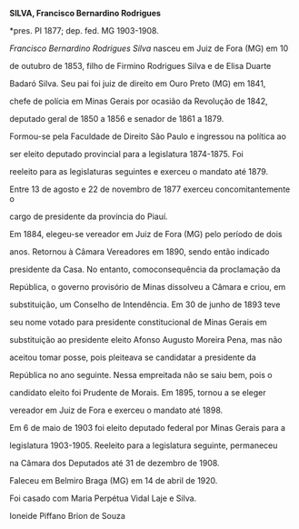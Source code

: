 **SILVA, Francisco Bernardino Rodrigues**



\*pres. PI 1877; dep. fed. MG 1903-1908.



*Francisco Bernardino Rodrigues Silva* nasceu em Juiz de Fora (MG) em 10

de outubro de 1853, filho de Firmino Rodrigues Silva e de Elisa Duarte

Badaró Silva. Seu pai foi juiz de direito em Ouro Preto (MG) em 1841,

chefe de polícia em Minas Gerais por ocasião da Revolução de 1842,

deputado geral de 1850 a 1856 e senador de 1861 a 1879.



Formou-se pela Faculdade de Direito São Paulo e ingressou na política ao

ser eleito deputado provincial para a legislatura 1874-1875. Foi

reeleito para as legislaturas seguintes e exerceu o mandato até 1879.

Entre 13 de agosto e 22 de novembro de 1877 exerceu concomitantemente o

cargo de presidente da província do Piauí.



Em 1884, elegeu-se vereador em Juiz de Fora (MG) pelo período de dois

anos. Retornou à Câmara Vereadores em 1890, sendo então indicado

presidente da Casa. No entanto, comoconsequência da proclamação da

República, o governo provisório de Minas dissolveu a Câmara e criou, em

substituição, um Conselho de Intendência. Em 30 de junho de 1893 teve

seu nome votado para presidente constitucional de Minas Gerais em

substituição ao presidente eleito Afonso Augusto Moreira Pena, mas não

aceitou tomar posse, pois pleiteava se candidatar a presidente da

República no ano seguinte. Nessa empreitada não se saiu bem, pois o

candidato eleito foi Prudente de Morais. Em 1895, tornou a se eleger

vereador em Juiz de Fora e exerceu o mandato até 1898.



Em 6 de maio de 1903 foi eleito deputado federal por Minas Gerais para a

legislatura 1903-1905. Reeleito para a legislatura seguinte, permaneceu

na Câmara dos Deputados até 31 de dezembro de 1908.



Faleceu em Belmiro Braga (MG) em 14 de abril de 1920.



Foi casado com Maria Perpétua Vidal Laje e Silva.



Ioneide Piffano Brion de Souza




